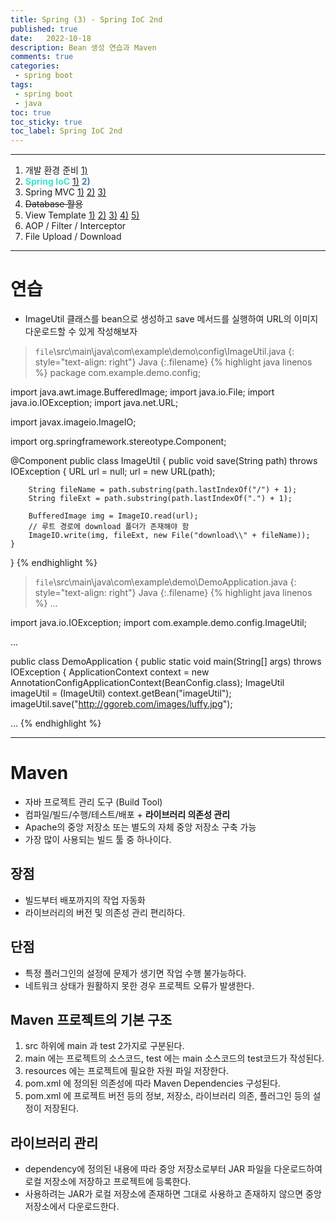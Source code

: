 ```yaml
---
title: Spring (3) - Spring IoC 2nd
published: true
date:   2022-10-18
description: Bean 생성 연습과 Maven
comments: true
categories:
 - spring boot
tags:
 - spring boot
 - java
toc: true
toc_sticky: true
toc_label: Spring IoC 2nd
---
```

---
1. 개발 환경 준비 [1)](/2022/10/Spring-(1)-%EA%B0%9C%EB%B0%9C-%ED%99%98%EA%B2%BD-%EC%A4%80%EB%B9%84/)
2. <span style="color:Turquoise">**Spring IoC**</span> [1)](/2022/10/Spring-(2)-Spring-IoC/) <span style="color:SteelBlue">**2)**</span>
3. Spring MVC [1)](/2022/10/Spring-(4)-Spring-MVC/) [2)](/2022/10/Spring-(5)-Spring-MVC-2nd/) [3)](/2022/10/Spring-(6)-Spring-MVC-3rd/)
4. ~~Database 활용~~
5. View Template [1)](/2022/10/Spring-(7)-View-Template/) [2)](/2022/10/Spring-(8)-View-Template-2nd/) [3)](/2022/10/Spring-(9)-View-Template-3rd/) [4)](/2022/10/Spring-(10)-View-Template-4th/) [5)](/2022/10/Spring-(11)-View-Template-5th/)
6. AOP / Filter / Interceptor
7. File Upload / Download

---
# 연습
* ImageUtil 클래스를 bean으로 생성하고 save 메서드를 실행하여 URL의 이미지 다운로드할 수 있게 작성해보자

> `file`\src\main\java\com\example\demo\config\ImageUtil.java
{: style="text-align: right"}
>Java
{:.filename}
{% highlight java linenos %}
package com.example.demo.config;

import java.awt.image.BufferedImage;
import java.io.File;
import java.io.IOException;
import java.net.URL;

import javax.imageio.ImageIO;

import org.springframework.stereotype.Component;

@Component
public class ImageUtil {
    public void save(String path) throws IOException {
        URL url = null;
        url = new URL(path);

        String fileName = path.substring(path.lastIndexOf("/") + 1);
        String fileExt = path.substring(path.lastIndexOf(".") + 1);

        BufferedImage img = ImageIO.read(url);
        // 루트 경로에 download 폴더가 존재해야 함
        ImageIO.write(img, fileExt, new File("download\\" + fileName));
    }
}
{% endhighlight %}

> `file`\src\main\java\com\example\demo\DemoApplication.java
{: style="text-align: right"}
>Java
{:.filename}
{% highlight java linenos %}
...

import java.io.IOException;
import com.example.demo.config.ImageUtil;

...

public class DemoApplication {
	public static void main(String[] args) throws IOException {
        ApplicationContext context = new AnnotationConfigApplicationContext(BeanConfig.class);
        ImageUtil imageUtil = (ImageUtil) context.getBean("imageUtil");
		imageUtil.save("http://ggoreb.com/images/luffy.jpg");

...
{% endhighlight %}

---
# Maven
* 자바 프로젝트 관리 도구 (Build Tool)
* 컴파일/빌드/수행/테스트/배포 + **라이브러리 의존성 관리**
* Apache의 중앙 저장소 또는 별도의 자체 중앙 저장소 구축 가능
* 가장 많이 사용되는 빌드 툴 중 하나이다.

## 장점
* 빌드부터 배포까지의 작업 자동화
* 라이브러리의 버전 및 의존성 관리 편리하다.

## 단점
* 특정 플러그인의 설정에 문제가 생기면 작업 수행 불가능하다.
* 네트워크 상태가 원활하지 못한 경우 프로젝트 오류가 발생한다.

## Maven 프로젝트의 기본 구조
1. src 하위에 main 과 test 2가지로 구분된다.
2. main 에는 프로젝트의 소스코드, test 에는 main 소스코드의 test코드가 작성된다.
3. resources 에는 프로젝트에 필요한 자원 파일 저장한다.
4. pom.xml 에 정의된 의존성에 따라 Maven Dependencies 구성된다.
5. pom.xml 에 프로젝트 버전 등의 정보, 저장소, 라이브러리 의존, 플러그인 등의 설정이 저장된다.

## 라이브러리 관리
* dependency에 정의된 내용에 따라 중앙 저장소로부터 JAR 파일을 다운로드하여 로컬 저장소에 저장하고 프로젝트에 등록한다.
* 사용하려는 JAR가 로컬 저장소에 존재하면 그대로 사용하고 존재하지 않으면 중앙 저장소에서 다운로드한다.